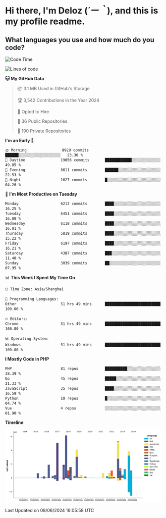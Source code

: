 # **Hi there, I'm Deloz (*´ー｀*), and this is my profile readme.**

## **What languages you use and how much do you code?**

<!--START_SECTION:waka-->
![Code Time](http://img.shields.io/badge/Code%20Time-4%2C151%20hrs%209%20mins-blue)

![Lines of code](https://img.shields.io/badge/From%20Hello%20World%20I%27ve%20Written-40.6%20million%20lines%20of%20code-blue)

**🐱 My GitHub Data** 

> 📦 3.1 MB Used in GitHub's Storage 
 > 
> 🏆 3,542 Contributions in the Year 2024
 > 
> 💼 Opted to Hire
 > 
> 📜 36 Public Repositories 
 > 
> 🔑 190 Private Repositories 
 > 
**I'm an Early 🐤** 

```text
🌞 Morning                8929 commits        ██████░░░░░░░░░░░░░░░░░░░   23.36 % 
🌆 Daytime                19056 commits       ████████████░░░░░░░░░░░░░   49.85 % 
🌃 Evening                8611 commits        ██████░░░░░░░░░░░░░░░░░░░   22.53 % 
🌙 Night                  1627 commits        █░░░░░░░░░░░░░░░░░░░░░░░░   04.26 % 
```
📅 **I'm Most Productive on Tuesday** 

```text
Monday                   6212 commits        ████░░░░░░░░░░░░░░░░░░░░░   16.25 % 
Tuesday                  6451 commits        ████░░░░░░░░░░░░░░░░░░░░░   16.88 % 
Wednesday                6118 commits        ████░░░░░░░░░░░░░░░░░░░░░   16.01 % 
Thursday                 5819 commits        ████░░░░░░░░░░░░░░░░░░░░░   15.22 % 
Friday                   6197 commits        ████░░░░░░░░░░░░░░░░░░░░░   16.21 % 
Saturday                 4387 commits        ███░░░░░░░░░░░░░░░░░░░░░░   11.48 % 
Sunday                   3039 commits        ██░░░░░░░░░░░░░░░░░░░░░░░   07.95 % 
```


📊 **This Week I Spent My Time On** 

```text
🕑︎ Time Zone: Asia/Shanghai

💬 Programming Languages: 
Other                    51 hrs 49 mins      █████████████████████████   100.00 % 

🔥 Editors: 
Chrome                   51 hrs 49 mins      █████████████████████████   100.00 % 

💻 Operating System: 
Windows                  51 hrs 49 mins      █████████████████████████   100.00 % 
```

**I Mostly Code in PHP** 

```text
PHP                      81 repos            ██████████░░░░░░░░░░░░░░░   38.39 % 
Go                       45 repos            █████░░░░░░░░░░░░░░░░░░░░   21.33 % 
JavaScript               35 repos            ████░░░░░░░░░░░░░░░░░░░░░   16.59 % 
Python                   10 repos            █░░░░░░░░░░░░░░░░░░░░░░░░   04.74 % 
Vue                      4 repos             ░░░░░░░░░░░░░░░░░░░░░░░░░   01.90 % 
```



**Timeline**

![Lines of Code chart](https://raw.githubusercontent.com/deloz/deloz/main/assets/bar_graph.png)


 Last Updated on 08/06/2024 16:05:58 UTC
<!--END_SECTION:waka-->
